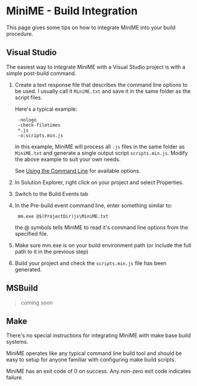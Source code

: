 # MiniME - Build Integration

This page gives some tips on how to integrate MiniME into your build procedure.

## Visual Studio ##

The easiest way to integrate MiniME with a Visual Studio project is with a simple
post-build command.

1. Create a text response file that describes the command line options to be used. I usually
	call it `MiniME.txt` and save it in the same folder as the script files.  
	
	Here's a typical example:

		-nologo
		-check-filetimes
		*.js
		-o:scripts.min.js
		
		
	In this example, MiniME will process all `.js` files in the same folder as `MiniME.txt` and
	generate a single output script `scripts.min.js`.  Modify the above example to suit your
	own needs.   
	
	See [Using the Command Line](usage.md) for available options.
		
2. In Solution Explorer, right click on your project and select Properties.

3. Switch to the Build Events tab

4. In the Pre-build event command line, enter something similar to:

		mm.exe @$(ProjectDir)js\MiniME.txt
		
	the @ symbols tells MiniME to read it's command line options from the specified file.
	
5. Make sure mm.exe is on your build environment path (or include the full path to it 
	in the previous step)

6. Build your project and check the `scripts.min.js` file has been generated.


## MSBuild ##

> coming soon

## Make ##

There's no special instructions for integrating MiniME with make base build systems.  

MiniME operates like any typical command line build tool and should be easy to setup for anyone
familiar with configuring make build scripts.

MiniME has an exit code of 0 on success.  Any non-zero exit code indicates failure.